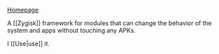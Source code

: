 [Homepage](https://lsposed.org)

A [[Zygisk]] framework for modules that can change the behavior of the system and apps without touching any APKs.

I [[Use|use]] it.
